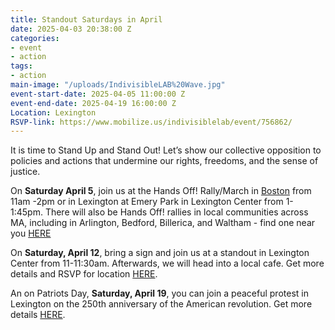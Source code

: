 ```yaml
---
title: Standout Saturdays in April
date: 2025-04-03 20:38:00 Z
categories:
- event
- action
tags:
- action
main-image: "/uploads/IndivisibleLAB%20Wave.jpg"
event-start-date: 2025-04-05 11:00:00 Z
event-end-date: 2025-04-19 16:00:00 Z
Location: Lexington
RSVP-link: https://www.mobilize.us/indivisiblelab/event/756862/
---
```


It is time to Stand Up and Stand Out! Let’s show our collective opposition to policies and actions that undermine our rights, freedoms, and the sense of justice. 

On **Saturday April 5**, join us at the Hands Off! Rally/March in [Boston](https://www.mobilize.us/indivisiblelab/event/764606/) from 11am -2pm or in Lexington at Emery Park in Lexington Center from 1-1:45pm. There will also be Hands Off! rallies in local communities across MA, including in Arlington, Bedford, Billerica, and Waltham - find one near you [HERE](https://www.mobilize.us/handsoff/?country=US&date=2025-04-05T04%3A00%3A00.000Z&org_ids=41275&state=MA)

On **Saturday, April 12**, bring a sign and join us at a standout in Lexington Center from 11-11:30am. Afterwards, we will head into a local cafe. Get more details and RSVP for location [HERE](https://www.mobilize.us/indivisiblelab/event/756862/).

An on Patriots Day, **Saturday, April 19**, you can join a peaceful protest in Lexington on the 250th anniversary of the American revolution. Get more details [HERE](lexingtonalarm.org).